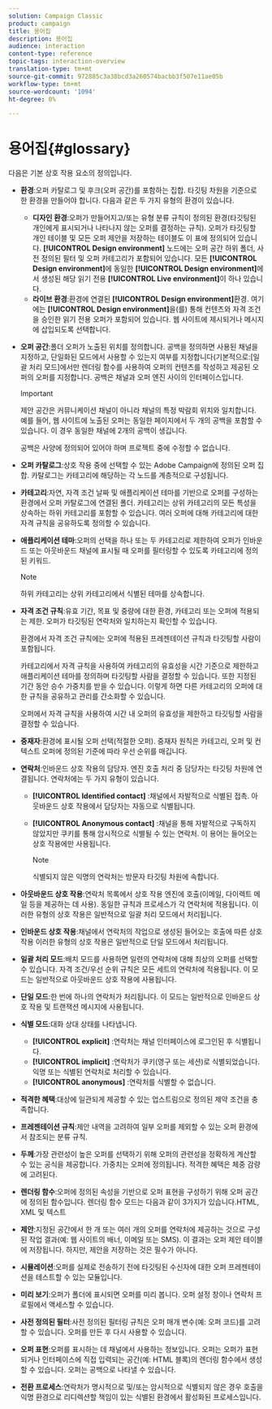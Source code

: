 ```yaml
---
solution: Campaign Classic
product: campaign
title: 용어집
description: 용어집
audience: interaction
content-type: reference
topic-tags: interaction-overview
translation-type: tm+mt
source-git-commit: 972885c3a38bcd3a260574bacbb3f507e11ae05b
workflow-type: tm+mt
source-wordcount: '1094'
ht-degree: 0%

---
```



# 용어집{#glossary}

다음은 기본 상호 작용 요소의 정의입니다.

* **환경**:오퍼 카탈로그 및 후크(오퍼 공간)를 포함하는 집합. 타깃팅 차원을 기준으로 한 환경을 만들어야 합니다. 다음과 같은 두 가지 유형의 환경이 있습니다.

   * **디자인 환경**:오퍼가 만들어지고/또는 유형 분류 규칙이 정의된 환경(타깃팅된 개인에게 표시되거나 나타나지 않는 오퍼를 결정하는 규칙). 오퍼가 타깃팅할 개인 테이블 및 모든 오퍼 제안을 저장하는 테이블도 이 표에 정의되어 있습니다. **[!UICONTROL Design environment]** 노드에는 오퍼 공간 하위 폴더, 사전 정의된 필터 및 오퍼 카테고리가 포함되어 있습니다. 모든 **[!UICONTROL Design environment]**&#x200B;에 동일한 **[!UICONTROL Design environment]**&#x200B;에서 생성된 해당 읽기 전용 **[!UICONTROL Live environment]**&#x200B;이 하나 있습니다.
   * **라이브 환경**:환경에 연결된  **[!UICONTROL Design environment]**&#x200B;환경. 여기에는 **[!UICONTROL Design environment]**&#x200B;을(를) 통해 컨텐츠와 자격 조건을 승인한 읽기 전용 오퍼가 포함되어 있습니다. 웹 사이트에 제시되거나 메시지에 삽입되도록 선택합니다.

* **오퍼 공간**:폴더 오퍼가 노출된 위치를 정의합니다. 공백을 정의하면 사용된 채널을 지정하고, 단일화된 모드에서 사용할 수 있는지 여부를 지정합니다(기본적으로:[일괄 처리 모드]에서만 렌더링 함수를 사용하여 오퍼의 컨텐츠를 작성하고 제공된 오퍼의 오퍼를 지정합니다. 공백은 채널과 오퍼 엔진 사이의 인터페이스입니다.

   >[!IMPORTANT]
   >
   >제안 공간은 커뮤니케이션 채널이 아니라 채널의 특정 박람회 위치와 일치합니다. 예를 들어, 웹 사이트에 노출된 오퍼는 동일한 페이지에서 두 개의 공백을 포함할 수 있습니다. 이 경우 동일한 채널에 2개의 공백이 생깁니다.
   >
   >공백은 사양에 정의되어 있어야 하며 프로젝트 중에 수정할 수 없습니다.

* **오퍼 카탈로그**:상호 작용 중에 선택할 수 있는 Adobe Campaign에 정의된 오퍼 집합. 카탈로그는 카테고리에 해당하는 각 노드를 계층적으로 구성됩니다.
* **카테고리**:자연, 자격 조건 날짜 및 애플리케이션 테마를 기반으로 오퍼를 구성하는 환경에서 오퍼 카탈로그에 연결된 폴더. 카테고리는 상위 카테고리의 모든 특성을 상속하는 하위 카테고리를 포함할 수 있습니다. 여러 오퍼에 대해 카테고리에 대한 자격 규칙을 공유하도록 정의할 수 있습니다.
* **애플리케이션 테마**:오퍼의 선택을 하나 또는 두 카테고리로 제한하여 오퍼가 인바운드 또는 아웃바운드 채널에 표시될 때 오퍼를 필터링할 수 있도록 카테고리에 정의된 키워드.

   >[!NOTE]
   >
   >하위 카테고리는 상위 카테고리에서 식별된 테마를 상속합니다.

* **자격 조건 규칙**:유효 기간, 목표 및 중량에 대한 환경, 카테고리 또는 오퍼에 적용되는 제한. 오퍼가 타깃팅된 연락처와 일치하는지 확인할 수 있습니다.

   환경에서 자격 조건 규칙에는 오퍼에 적용된 프레젠테이션 규칙과 타깃팅할 사람이 포함됩니다.

   카테고리에서 자격 규칙을 사용하여 카테고리의 유효성을 시간 기준으로 제한하고 애플리케이션 테마를 정의하며 타깃팅할 사람을 결정할 수 있습니다. 또한 지정된 기간 동안 승수 가중치를 받을 수 있습니다. 이렇게 하면 다른 카테고리의 오퍼에 대한 규칙을 공유하고 관리를 간소화할 수 있습니다.

   오퍼에서 자격 규칙을 사용하여 시간 내 오퍼의 유효성을 제한하고 타깃팅할 사람을 결정할 수 있습니다.

* **중재자**:환경에 표시될 오퍼 선택(적절한 오퍼). 중재자 원칙은 카테고리, 오퍼 및 컨텍스트 오퍼에 정의된 기준에 따라 우선 순위를 매깁니다.
* **연락처**:인바운드 상호 작용의 담당자. 엔진 호출 처리 중 담당자는 타깃팅 차원에 연결됩니다. 연락처에는 두 가지 유형이 있습니다.

   * **[!UICONTROL Identified contact]** :채널에서 자발적으로 식별된 접촉. 아웃바운드 상호 작용에서 담당자는 자동으로 식별됩니다.
   * **[!UICONTROL Anonymous contact]** :채널을 통해 자발적으로 구독하지 않았지만 쿠키를 통해 암시적으로 식별될 수 있는 연락처. 이 용어는 들어오는 상호 작용에만 사용됩니다.

      >[!NOTE]
      >
      >식별되지 않은 익명의 연락처는 방문자 타깃팅 차원에 속합니다.

* **아웃바운드 상호 작용**:연락처 목록에서 상호 작용 엔진에 호출(이메일, 다이렉트 메일 등을 제공하는 데 사용). 동일한 규칙과 프로세스가 각 연락처에 적용됩니다. 이러한 유형의 상호 작용은 일반적으로 일괄 처리 모드에서 처리됩니다.
* **인바운드 상호 작용**:채널에서 연락처의 작업으로 생성된 들어오는 호출에 따른 상호 작용 이러한 유형의 상호 작용은 일반적으로 단일 모드에서 처리됩니다.
* **일괄 처리 모드**:배치 모드를 사용하면 일련의 연락처에 대해 최상의 오퍼를 선택할 수 있습니다. 자격 조건/우선 순위 규칙은 모든 세트의 연락처에 적용됩니다. 이 모드는 일반적으로 아웃바운드 상호 작용에 사용됩니다.
* **단일 모드**:한 번에 하나의 연락처가 처리됩니다. 이 모드는 일반적으로 인바운드 상호 작용 및 트랜잭션 메시지에 사용됩니다.
* **식별 모드**:대화 상대 상태를 나타냅니다.

   * **[!UICONTROL explicit]** :연락처는 채널 인터페이스에 로그인된 후 식별됩니다.
   * **[!UICONTROL implicit]** :연락처가 쿠키(영구 또는 세션)로 식별되었습니다. 익명 또는 식별된 연락처로 처리할 수 있습니다.
   * **[!UICONTROL anonymous]** :연락처를 식별할 수 없습니다.

* **적격한 혜택**:대상에 일관되게 제공할 수 있는 업스트림으로 정의된 제약 조건을 충족합니다.
* **프레젠테이션 규칙**:제안 내역을 고려하여 일부 오퍼를 제외할 수 있는 오퍼 환경에서 참조되는 분류 규칙.
* **두께**:가장 관련성이 높은 오퍼를 선택하기 위해 오퍼의 관련성을 정확하게 계산할 수 있는 공식을 제공합니다. 가중치는 오퍼에 정의됩니다. 적격한 혜택은 체중 감량에 고려된다.
* **렌더링 함수**:오퍼에 정의된 속성을 기반으로 오퍼 표현을 구성하기 위해 오퍼 공간에 정의된 함수입니다. 렌더링 함수 모드는 다음과 같이 3가지가 있습니다.HTML, XML 및 텍스트
* **제안**:지정된 공간에서 한 개 또는 여러 개의 오퍼를 연락처에 제공하는 것으로 구성된 작업 결과(예: 웹 사이트의 배너, 이메일 또는 SMS). 이 결과는 오퍼 제안 테이블에 저장됩니다. 하지만, 제안을 저장하는 것은 필수가 아니다.
* **시뮬레이션**:오퍼를 실제로 전송하기 전에 타깃팅된 수신자에 대한 오퍼 프레젠테이션을 테스트할 수 있는 모듈입니다.
* **미리 보기**:오퍼가 폴더에 표시되면 오퍼를 미리 봅니다. 오퍼 설정 창이나 연락처 프로필에서 액세스할 수 있습니다.
* **사전 정의된 필터**:사전 정의된 필터링 규칙은 오퍼 매개 변수(예: 오퍼 코드)를 고려할 수 있습니다. 오퍼를 만든 후 다시 사용할 수 있습니다.
* **오퍼 표현**:오퍼를 표시하는 데 채널에서 사용하는 정보입니다. 오퍼는 오퍼가 표현되거나 인터페이스에 직접 입력되는 공간(예: HTML 블록)의 렌더링 함수에서 생성할 수 있습니다. 오퍼는 공백으로 나타낼 수 있습니다.
* **전환 프로세스**:연락처가 명시적으로 및/또는 암시적으로 식별되지 않은 경우 호출을 익명 환경으로 리디렉션할 책임이 있는 식별된 환경에서 활성화된 프로세스입니다.


